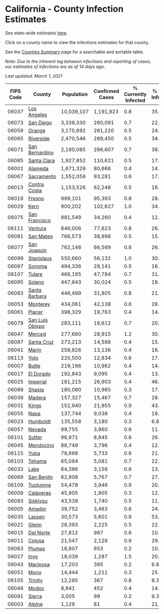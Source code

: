 # California - County Infection Estimates

See state-wide estimates [here](/infections/us-ca).

Click on a county name to view the infections estimates for that county.

See the [Counties Summary](/infections/summary-counties) page for a searchable and sortable table.

*Note: Due to the inherent lag between infections and reporting of cases, our estimates of infections are as of 14 days ago.*

*Last updated: March 1, 2021*

|   FIPS Code |                             County |   Population |   Confirmed Cases |   % Currently Infected |   % Total Infected |
|-------------|------------------------------------|--------------|-------------------|------------------------|--------------------|
|       06037 |         [Los Angeles](los-angeles) |   10,039,107 |         1,191,923 |                    0.8 |               35.5 |
|       06073 |             [San Diego](san-diego) |    3,338,330 |           260,091 |                    0.7 |               22.8 |
|       06059 |                   [Orange](orange) |    3,175,692 |           261,220 |                    0.5 |               24.6 |
|       06065 |             [Riverside](riverside) |    2,470,546 |           289,450 |                    0.5 |               34.6 |
|       06071 |   [San Bernardino](san-bernardino) |    2,180,085 |           286,607 |                    0.7 |               38.5 |
|       06085 |         [Santa Clara](santa-clara) |    1,927,852 |           110,621 |                    0.5 |               17.0 |
|       06001 |                 [Alameda](alameda) |    1,671,329 |            80,668 |                    0.4 |               14.4 |
|       06067 |           [Sacramento](sacramento) |    1,552,058 |            93,281 |                    0.6 |               17.7 |
|       06013 |       [Contra Costa](contra-costa) |    1,153,526 |            62,248 |                    0.5 |               16.0 |
|       06019 |                   [Fresno](fresno) |      999,101 |            95,393 |                    0.8 |               28.3 |
|       06029 |                       [Kern](kern) |      900,202 |           102,627 |                    1.0 |               34.1 |
|       06075 |     [San Francisco](san-francisco) |      881,549 |            34,260 |                    0.4 |               12.2 |
|       06111 |                 [Ventura](ventura) |      846,006 |            77,623 |                    0.8 |               26.4 |
|       06081 |             [San Mateo](san-mateo) |      766,573 |            38,998 |                    0.5 |               15.4 |
|       06077 |         [San Joaquin](san-joaquin) |      762,148 |            66,569 |                    0.6 |               26.2 |
|       06099 |           [Stanislaus](stanislaus) |      550,660 |            56,132 |                    1.0 |               30.1 |
|       06097 |                   [Sonoma](sonoma) |      494,336 |            28,141 |                    0.5 |               16.6 |
|       06107 |                   [Tulare](tulare) |      466,195 |            47,784 |                    0.7 |               31.1 |
|       06095 |                   [Solano](solano) |      447,643 |            30,024 |                    0.5 |               19.7 |
|       06083 |     [Santa Barbara](santa-barbara) |      446,499 |            31,805 |                    0.8 |               21.4 |
|       06053 |               [Monterey](monterey) |      434,061 |            42,138 |                    0.6 |               28.4 |
|       06061 |                   [Placer](placer) |      398,329 |            19,763 |                    0.4 |               14.6 |
|       06079 | [San Luis Obispo](san-luis-obispo) |      283,111 |            19,612 |                    0.7 |               20.1 |
|       06047 |                   [Merced](merced) |      277,680 |            28,915 |                    1.2 |               30.8 |
|       06087 |           [Santa Cruz](santa-cruz) |      273,213 |            14,588 |                    0.4 |               15.5 |
|       06041 |                     [Marin](marin) |      258,826 |            13,136 |                    0.4 |               16.4 |
|       06113 |                       [Yolo](yolo) |      220,500 |            12,834 |                    0.6 |               17.0 |
|       06007 |                     [Butte](butte) |      219,186 |            10,962 |                    0.4 |               14.5 |
|       06017 |             [El Dorado](el-dorado) |      192,843 |             9,095 |                    0.4 |               13.6 |
|       06025 |               [Imperial](imperial) |      181,215 |            26,903 |                    0.4 |               46.8 |
|       06089 |                   [Shasta](shasta) |      180,080 |            10,985 |                    0.3 |               17.2 |
|       06039 |                   [Madera](madera) |      157,327 |            15,467 |                    0.7 |               28.9 |
|       06031 |                     [Kings](kings) |      152,940 |            21,955 |                    0.9 |               43.1 |
|       06055 |                       [Napa](napa) |      137,744 |             9,038 |                    0.4 |               19.0 |
|       06023 |               [Humboldt](humboldt) |      135,558 |             3,180 |                    0.3 |                6.8 |
|       06057 |                   [Nevada](nevada) |       99,755 |             3,960 |                    0.6 |               11.5 |
|       06101 |                   [Sutter](sutter) |       96,971 |             8,845 |                    0.6 |               26.6 |
|       06045 |             [Mendocino](mendocino) |       86,749 |             3,796 |                    0.4 |               12.7 |
|       06115 |                       [Yuba](yuba) |       78,668 |             5,733 |                    0.6 |               21.2 |
|       06103 |                   [Tehama](tehama) |       65,084 |             5,081 |                    0.7 |               22.0 |
|       06033 |                       [Lake](lake) |       64,386 |             3,156 |                    0.6 |               13.8 |
|       06069 |           [San Benito](san-benito) |       62,808 |             5,767 |                    0.7 |               27.0 |
|       06109 |               [Tuolumne](tuolumne) |       54,478 |             3,946 |                    0.9 |               20.5 |
|       06009 |             [Calaveras](calaveras) |       45,905 |             1,905 |                    0.3 |               12.0 |
|       06093 |               [Siskiyou](siskiyou) |       43,539 |             1,740 |                    0.5 |               11.3 |
|       06005 |                   [Amador](amador) |       39,752 |             3,463 |                    0.6 |               24.9 |
|       06035 |                   [Lassen](lassen) |       30,573 |             5,601 |                    0.9 |               53.7 |
|       06021 |                     [Glenn](glenn) |       28,393 |             2,225 |                    0.5 |               22.9 |
|       06015 |             [Del Norte](del-norte) |       27,812 |               987 |                    0.6 |               10.3 |
|       06011 |                   [Colusa](colusa) |       21,547 |             2,128 |                    0.9 |               29.0 |
|       06063 |                   [Plumas](plumas) |       18,807 |               653 |                    0.2 |               10.0 |
|       06027 |                       [Inyo](inyo) |       18,039 |             1,287 |                    1.5 |               20.7 |
|       06043 |               [Mariposa](mariposa) |       17,203 |               395 |                    0.2 |                6.8 |
|       06051 |                       [Mono](mono) |       14,444 |             1,211 |                    0.3 |               25.2 |
|       06105 |                 [Trinity](trinity) |       12,285 |               367 |                    0.8 |                8.3 |
|       06049 |                     [Modoc](modoc) |        8,841 |               452 |                    0.4 |               14.3 |
|       06091 |                   [Sierra](sierra) |        3,005 |                99 |                    0.2 |                9.3 |
|       06003 |                   [Alpine](alpine) |        1,129 |                81 |                    0.4 |               21.2 |
